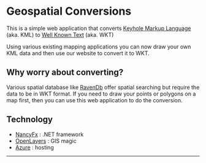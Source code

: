 # Geospatial Conversions


This is a simple web application that converts [Keyhole Markup Language](http://en.wikipedia.org/wiki/Keyhole_Markup_Language) (aka. KML) to [Well Known Text](http://en.wikipedia.org/wiki/Well-known_text) (aka. WKT)

Using various existing mapping applications you can now draw your own KML data and then use our website to convert it to WKT.

## Why worry about converting?

Various spatial database like [RavenDb](http://www.ravendb.net) offer spatial searching but require the data to be in WKT format. If you need to draw your points or polygons on a map first, then you can use this web application to do the conversion.

## Technology

 - [NancyFx](http://www.nancyfx.org) : .NET framework
 - [OpenLayers](http://www.openlayers.org) : GIS magic
 - [Azure](http://www.windowsazure.com/en-us/) : hosting

---